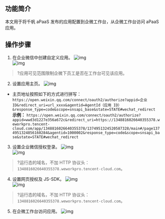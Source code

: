 ## 功能简介
本文用于将千帆 aPaaS 发布的应用配置到企微工作台，从企微工作台访问 aPaaS 应用。

##  操作步骤
1. 在企业微信中创建自定义应用。
![img](https://main.qcloudimg.com/raw/938d7609d6da6ae22af17eaa988b1572.png)        
![img](https://main.qcloudimg.com/raw/f88800d44dd9d797dae5ec5a27986081.png)        
>?应用可见范围限制企微下员工是否在工作台可见该应用。
2. 设置应用主页。
![img](https://main.qcloudimg.com/raw/de2daa8effc0e7f65c849d6ec7522621.png)        
 - 主页地址按照如下的方式进行拼写：
`https://open.weixin.qq.com/connect/oauth2/authorize?appid=企业ID&redirect_uri=url_xxxx&agentid=AgentId（应用 ID）&response_type=code&scope=snsapi_base&state=STATE#wechat_redirect`
**示例：**
`https://open.weixin.qq.com/connect/oauth2/authorize?appid=wwd3d1227e356a672c&redirect_uri=https://1348816026640355378.weworkpro.tencent-cloud.com/app/1348816026640355378/1374951324520587328/main#/page1374951324856160284&agentid=1000002&response_type=code&scope=snsapi_base&state=STATE#wechat_redirect`
3. 设置企业微信授权登录。
 ![img](https://main.qcloudimg.com/raw/4783bef1bce0ee6f091fca4b70de0184.png)        
![img](https://main.qcloudimg.com/raw/5b77bc83124c8380f7f743f1a639180d.png)        
>?运行态的域名，不加 HTTP 协议头：`1348816026640355378.weworkpro.tencent-cloud.com`。
4. 设置网页授权及 JS-SDK。
 ![img](https://main.qcloudimg.com/raw/9d05f06e2268ada09d1b7757950d541b.png)        
 ![img](https://main.qcloudimg.com/raw/5375679488cbc37931930b6b8a7d651a.png)        
>?运行态的域名，不加 HTTP 协议头：`1348816026640355378.weworkpro.tencent-cloud.com`。
5. 在企微工作台访问应用。
 ![img](https://main.qcloudimg.com/raw/4961a8eb89ed4e5a51ffccfc12201f6d.png)        
